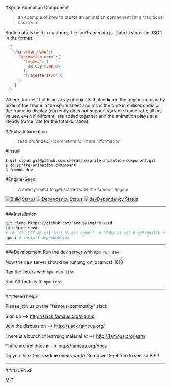 #Sprite Animation Component
> an example of how to create an animation component for a traditional css sprite

Sprite data is held in custom js file src/framedata.js. Data is stored in JSON in the format:
```JSON
  { 
   "character_name":{
      "animation_name":{
        "frames": [
          {x:0,y:0,ms:0}
        ],
        "frameIterator":0
      }
    }
  }
```   
Where 'frames' holds an array of objects that indicate the beginning x and y pixel of the frame in the sprite sheet and ms is the time in milliseconds for the frame to display (currently does not support variable frame rate; all ms values, even if different, are added together and the animation plays at a steady frame rate for the total duration).

##Extra information
> read src/index.js comments for more information 

#Install
```bash
$ git clone git@github.com:skaraman/sprite-animation-component.git
$ cd sprite-animation-component
$ famous dev
```

#Engine-Seed
> A seed project to get started with the famous engine

[![Build Status](https://travis-ci.org/Famous/engine-seed.svg?branch=master)](https://travis-ci.org/Famous/engine-seed)  [![Dependency Status](https://david-dm.org/famous/engine-seed.svg)](https://david-dm.org/famous/engine-seed) [![devDependency Status](https://david-dm.org/famous/engine-seed/dev-status.svg)](https://david-dm.org/famous/engine-seed#info=devDependencies)

---

###Installation

```bash
git clone https://github.com/Famous/engine-seed
cd engine-seed
# rm -rf .git && git init && git commit -m "Make it so" # optionally reset git history
npm i # install dependencies
```

---

###Development
Run the dev server with ```npm run dev```

Now the dev server should be running on localhost:1618

Run the linters with ```npm run lint```

Run All Tests with ```npm test```

---

###Need help?

Please join us on the "famous-community" slack.

Sign up --> http://slack.famous.org/signup

Join the discussion --> http://slack.famous.org/

There is a bunch of learning material at --> http://famous.org/learn

There are api docs at -->
http://famous.org/docs


Do you think this readme needs work? So do we! Feel free to send a PR!!!

---

###LICENSE

MIT
